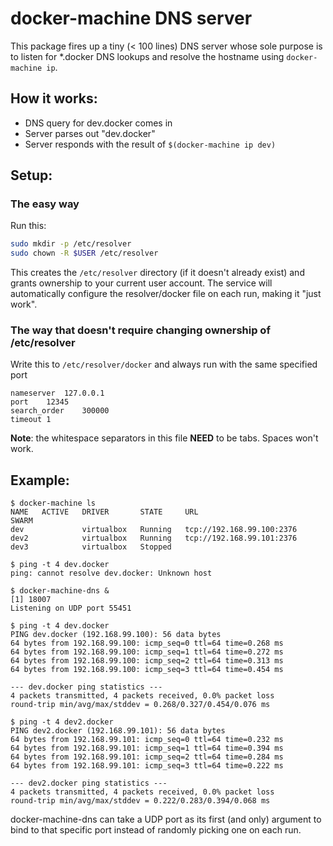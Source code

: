# docker-machine DNS server

This package fires up a tiny (< 100 lines) DNS server whose sole purpose
is to listen for *.docker DNS lookups and resolve the hostname using 
`docker-machine ip`.

## How it works:

  * DNS query for dev.docker comes in
  * Server parses out "dev.docker"
  * Server responds with the result of `$(docker-machine ip dev)`

## Setup:

### The easy way

Run this: 

```bash
sudo mkdir -p /etc/resolver		
sudo chown -R $USER /etc/resolver		
```

This creates the `/etc/resolver` directory (if it doesn't already exist)
and grants ownership to your current user account.  The service will
automatically configure the resolver/docker file on each run, making it
"just work".

### The way that doesn't require changing ownership of /etc/resolver

Write this to `/etc/resolver/docker` and always run with the same specified port

```
nameserver	127.0.0.1
port	12345
search_order	300000
timeout	1
```

**Note**: the whitespace separators in this file **NEED** to be tabs.  Spaces won't work.

## Example:

```
$ docker-machine ls
NAME   ACTIVE   DRIVER       STATE     URL                         SWARM
dev             virtualbox   Running   tcp://192.168.99.100:2376
dev2            virtualbox   Running   tcp://192.168.99.101:2376
dev3            virtualbox   Stopped

$ ping -t 4 dev.docker
ping: cannot resolve dev.docker: Unknown host

$ docker-machine-dns &
[1] 18007
Listening on UDP port 55451

$ ping -t 4 dev.docker
PING dev.docker (192.168.99.100): 56 data bytes
64 bytes from 192.168.99.100: icmp_seq=0 ttl=64 time=0.268 ms
64 bytes from 192.168.99.100: icmp_seq=1 ttl=64 time=0.272 ms
64 bytes from 192.168.99.100: icmp_seq=2 ttl=64 time=0.313 ms
64 bytes from 192.168.99.100: icmp_seq=3 ttl=64 time=0.454 ms

--- dev.docker ping statistics ---
4 packets transmitted, 4 packets received, 0.0% packet loss
round-trip min/avg/max/stddev = 0.268/0.327/0.454/0.076 ms

$ ping -t 4 dev2.docker
PING dev2.docker (192.168.99.101): 56 data bytes
64 bytes from 192.168.99.101: icmp_seq=0 ttl=64 time=0.232 ms
64 bytes from 192.168.99.101: icmp_seq=1 ttl=64 time=0.394 ms
64 bytes from 192.168.99.101: icmp_seq=2 ttl=64 time=0.284 ms
64 bytes from 192.168.99.101: icmp_seq=3 ttl=64 time=0.222 ms

--- dev2.docker ping statistics ---
4 packets transmitted, 4 packets received, 0.0% packet loss
round-trip min/avg/max/stddev = 0.222/0.283/0.394/0.068 ms
```

docker-machine-dns can take a UDP port as its first (and only) argument
to bind to that specific port instead of randomly picking one on each run.
